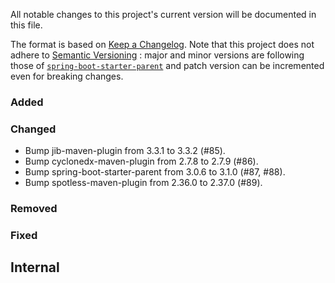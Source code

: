 All notable changes to this project's current version will be documented in this file.

The format is based on [Keep a Changelog](https://keepachangelog.com/en/1.0.0/). Note that
this project does not adhere to [Semantic Versioning](https://semver.org/spec/v2.0.0.html)
: major and minor versions are following those of
[`spring-boot-starter-parent`](https://spring.io/projects/spring-boot) and patch version
can be incremented even for breaking changes.

### Added

### Changed

- Bump jib-maven-plugin from 3.3.1 to 3.3.2 (#85).
- Bump cyclonedx-maven-plugin from 2.7.8 to 2.7.9 (#86).
- Bump spring-boot-starter-parent from 3.0.6 to 3.1.0 (#87, #88).
- Bump spotless-maven-plugin from 2.36.0 to 2.37.0 (#89).

### Removed

### Fixed

## Internal
